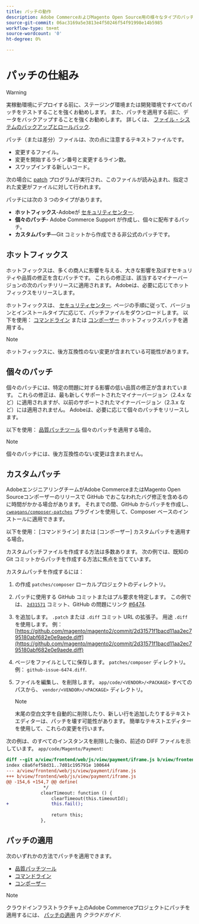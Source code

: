 ```yaml
---
title: パッチの動作
description: Adobe CommerceおよびMagento Open Source用の様々なタイプのパッチとその動作について説明します。
source-git-commit: 06ac3169a5e3813e4f50246f54f91998e14b5985
workflow-type: tm+mt
source-wordcount: '0'
ht-degree: 0%

---
```



# パッチの仕組み

>[!WARNING]
>
>実稼動環境にデプロイする前に、ステージング環境または開発環境ですべてのパッチをテストすることを強くお勧めします。 また、パッチを適用する前に、データをバックアップすることを強くお勧めします。 詳しくは、 [ファイル・システムのバックアップとロールバック](https://devdocs.magento.com/guides/v2.4/install-gde/install/cli/install-cli-backup.html).

パッチ（または差分）ファイルは、次の点に注意するテキストファイルです。

- 変更するファイル。
- 変更を開始するライン番号と変更するライン数。
- スワップインする新しいコード。

次の場合に [patch](https://en.wikipedia.org/wiki/Patch_(Unix)) プログラムが実行され、このファイルが読み込まれ、指定された変更がファイルに対して行われます。

パッチには次の 3 つのタイプがあります。

- **ホットフィックス**-Adobeが [セキュリティセンター](https://magento.com/security/patches).
- **個々のパッチ**- Adobe Commerce Support が作成し、個々に配布するパッチ。
- **カスタムパッチ**—Git コミットから作成できる非公式のパッチです。

## ホットフィックス

ホットフィックスは、多くの商人に影響を与える、大きな影響を及ぼすセキュリティや品質の修正を含むパッチです。 これらの修正は、該当するマイナーバージョンの次のパッチリリースに適用されます。 Adobeは、必要に応じてホットフィックスをリリースします。

ホットフィックスは、 [セキュリティセンター](https://magento.com/security/patches). ページの手順に従って、バージョンとインストールタイプに応じて、パッチファイルをダウンロードします。 以下を使用： [コマンドライン](../patches/apply.md#) または [コンポーザー](../patches/apply.md) ホットフィックスパッチを適用する。

>[!NOTE]
>
>ホットフィックスに、後方互換性のない変更が含まれている可能性があります。

## 個々のパッチ

個々のパッチには、特定の問題に対する影響の低い品質の修正が含まれています。 これらの修正は、最も新しくサポートされたマイナーバージョン（2.4.x など）に適用されますが、以前のサポートされたマイナーバージョン（2.3.x など）には適用されません。 Adobeは、必要に応じて個々のパッチをリリースします。

以下を使用： [品質パッチツール](https://devdocs.magento.com/quality-patches/tool.html) 個々のパッチを適用する場合。

>[!NOTE]
>
>個々のパッチには、後方互換性のない変更は含まれません。

## カスタムパッチ

AdobeエンジニアリングチームがAdobe CommerceまたはMagento Open Sourceコンポーザーのリリースで GitHub でおこなわれたバグ修正を含めるのに時間がかかる場合があります。 それまでの間、GitHub からパッチを作成し、 [`cweagans/composer-patches`](https://github.com/cweagans/composer-patches/) プラグインを使用して、Composer ベースのインストールに適用できます。

以下を使用： [コマンドライン] または [コンポーザー] カスタムパッチを適用する場合。

カスタムパッチファイルを作成する方法は多数あります。 次の例では、既知の Git コミットからパッチを作成する方法に焦点を当てています。

カスタムパッチを作成するには：

1. の作成 `patches/composer` ローカルプロジェクトのディレクトリ。
1. パッチに使用する GitHub コミットまたはプル要求を特定します。 この例では、 [`2d31571`](https://github.com/magento/magento2/commit/2d31571f1bacd11aa2ec795180abf682e0e9aede) コミット、GitHub の問題にリンク [#6474](https://github.com/magento/magento2/issues/6474).
1. を追加します。 `.patch` または `.diff` コミット URL の拡張子。 用途 `.diff` を使用します。 例： [https://github.com/magento/magento2/commit/2d31571f1bacd11aa2ec795180abf682e0e9aede.diff](https://github.com/magento/magento2/commit/2d31571f1bacd11aa2ec795180abf682e0e9aede.diff)
1. ページをファイルとしてに保存します。 `patches/composer` ディレクトリ。 例： `github-issue-6474.diff`.
1. ファイルを編集し、を削除します。 `app/code/<VENDOR>/<PACKAGE>` すべてのパスから、 `vendor/<VENDOR>/<PACKAGE>` ディレクトリ。

   >[!NOTE]
   >
   >末尾の空白文字を自動的に削除したり、新しい行を追加したりするテキストエディターは、パッチを壊す可能性があります。 簡単なテキストエディターを使用して、これらの変更を行います。

次の例は、のすべてのインスタンスを削除した後の、前述の DIFF ファイルを示しています。 `app/code/Magento/Payment`:

```diff
diff --git a/view/frontend/web/js/view/payment/iframe.js b/view/frontend/web/js/view/payment/iframe.js
index c8a6fef58d31..7d01c195791e 100644
--- a/view/frontend/web/js/view/payment/iframe.js
+++ b/view/frontend/web/js/view/payment/iframe.js
@@ -154,6 +154,7 @@ define(
              */
             clearTimeout: function () {
                 clearTimeout(this.timeoutId);
+                this.fail();
 
                 return this;
             },
```

## パッチの適用

次のいずれかの方法でパッチを適用できます。

- [品質パッチツール](https://devdocs.magento.com/quality-patches/tool.html)
- [コマンドライン](/help/upgrade/patches/apply.md#command-line)
- [コンポーザー](/help/upgrade/patches/apply.md#composer)

>[!NOTE]
>
>クラウドインフラストラクチャ上のAdobe Commerceプロジェクトにパッチを適用するには、 [パッチの適用](https://devdocs.magento.com/cloud/project/project-patch.html) 内 _クラウドガイド_.

